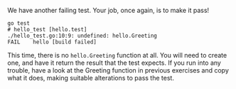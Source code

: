 We have another failing test. Your job, once again, is to make it pass!

```
go test
# hello_test [hello.test]
./hello_test.go:10:9: undefined: hello.Greeting
FAIL    hello [build failed]
```

This time, there is no `hello.Greeting` function at all. You will need to create one, and have it return the result that the test expects. If you run into any trouble, have a look at the Greeting function in previous exercises and copy what it does, making suitable alterations to pass the test.